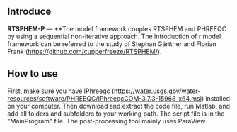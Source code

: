 ## Introduce

**RTSPHEM-P** — **The model framework couples RTSPHEM and PHREEQC by using a sequential non-iterative approach. The introduction of r model framework can be referred to the study of Stephan Gärttner and Florian Frank (https://github.com/cupperfreeze/RTSPHEM/).

## How to use
First, make sure you have IPhreeqc (https://water.usgs.gov/water-resources/software/PHREEQC/IPhreeqcCOM-3.7.3-15968-x64.msi) installed on your computer. Then download and extract the code file, run Matlab, and add all folders and subfolders to your working path.
The script file is in the "MainProgram" file. The post-processing tool mainly uses ParaView.
```

